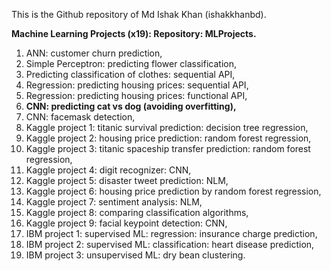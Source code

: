 This is the Github repository of Md Ishak Khan (ishakkhanbd). 

**Machine Learning Projects (x19): Repository: MLProjects.**

1. ANN: customer churn prediction,
2. Simple Perceptron: predicting flower classification,
3. Predicting classification of clothes: sequential API,
4. Regression: predicting housing prices: sequential API,
5. Regression: predicting housing prices: functional API,
6. **CNN: predicting cat vs dog (avoiding overfitting),**
7. CNN: facemask detection,
8. Kaggle project 1: titanic survival prediction: decision tree regression,
9. Kaggle project 2: housing price prediction: random forest regression,
10. Kaggle project 3: titanic spaceship transfer prediction: random forest regression,
11. Kaggle project 4: digit recognizer: CNN,
12. Kaggle project 5: disaster tweet prediction: NLM,
13. Kaggle project 6: housing price prediction by random forest regression,
14. Kaggle project 7: sentiment analysis: NLM,
15. Kaggle project 8: comparing classification algorithms,
16. Kaggle project 9: facial keypoint detection: CNN,
17. IBM project 1: supervised ML: regression: insurance charge prediction,
18. IBM project 2: supervised ML: classification: heart disease prediction,
19. IBM project 3: unsupervised ML: dry bean clustering. 

